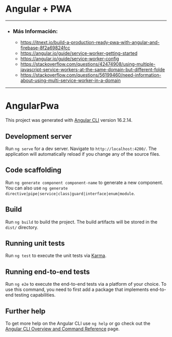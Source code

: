 # Angular + PWA

---

- ### Más Información:

  - https://itnext.io/build-a-production-ready-pwa-with-angular-and-firebase-8f2a69824fcc
  - https://angular.io/guide/service-worker-getting-started
  - https://angular.io/guide/service-worker-config
  - https://stackoverflow.com/questions/42474908/using-multiple-javascript-service-workers-at-the-same-domain-but-different-folde
  - https://stackoverflow.com/questions/56199460/need-information-about-using-multi-service-worker-in-a-domain

---

# AngularPwa

This project was generated with [Angular CLI](https://github.com/angular/angular-cli) version 16.2.14.

## Development server

Run `ng serve` for a dev server. Navigate to `http://localhost:4200/`. The application will automatically reload if you change any of the source files.

## Code scaffolding

Run `ng generate component component-name` to generate a new component. You can also use `ng generate directive|pipe|service|class|guard|interface|enum|module`.

## Build

Run `ng build` to build the project. The build artifacts will be stored in the `dist/` directory.

## Running unit tests

Run `ng test` to execute the unit tests via [Karma](https://karma-runner.github.io).

## Running end-to-end tests

Run `ng e2e` to execute the end-to-end tests via a platform of your choice. To use this command, you need to first add a package that implements end-to-end testing capabilities.

## Further help

To get more help on the Angular CLI use `ng help` or go check out the [Angular CLI Overview and Command Reference](https://angular.io/cli) page.

